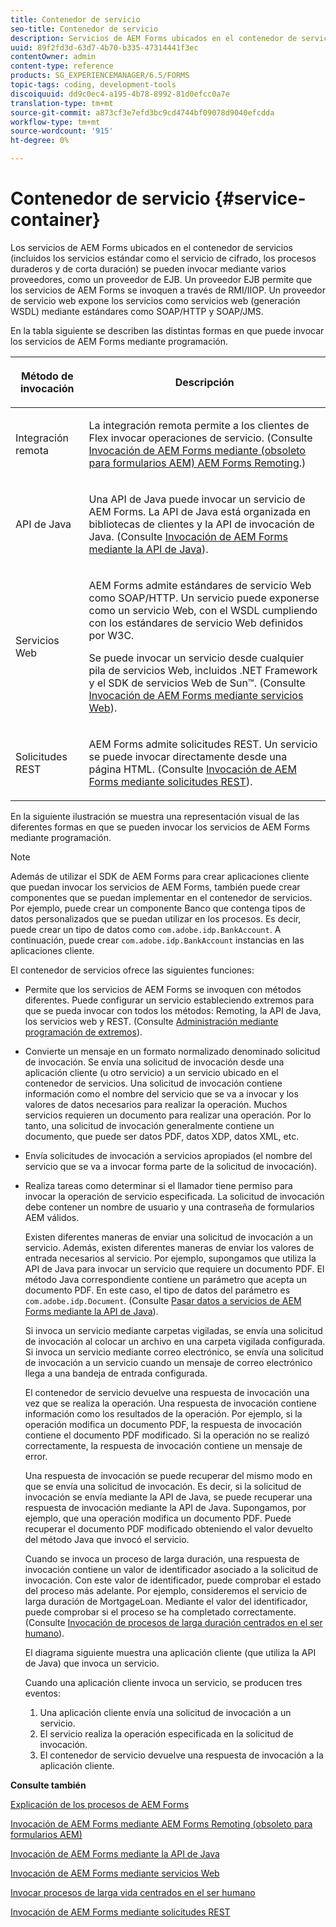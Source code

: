 ```yaml
---
title: Contenedor de servicio
seo-title: Contenedor de servicio
description: Servicios de AEM Forms ubicados en el contenedor de servicios
uuid: 89f2fd3d-63d7-4b70-b335-47314441f3ec
contentOwner: admin
content-type: reference
products: SG_EXPERIENCEMANAGER/6.5/FORMS
topic-tags: coding, development-tools
discoiquuid: dd9c0ec4-a195-4b78-8992-81d0efcc0a7e
translation-type: tm+mt
source-git-commit: a873cf3e7efd3bc9cd4744bf09078d9040efcdda
workflow-type: tm+mt
source-wordcount: '915'
ht-degree: 0%

---
```



# Contenedor de servicio {#service-container}

Los servicios de AEM Forms ubicados en el contenedor de servicios (incluidos los servicios estándar como el servicio de cifrado, los procesos duraderos y de corta duración) se pueden invocar mediante varios proveedores, como un proveedor de EJB. Un proveedor EJB permite que los servicios de AEM Forms se invoquen a través de RMI/IIOP. Un proveedor de servicio web expone los servicios como servicios web (generación WSDL) mediante estándares como SOAP/HTTP y SOAP/JMS.

En la tabla siguiente se describen las distintas formas en que puede invocar los servicios de AEM Forms mediante programación.

<table>
 <thead>
  <tr>
   <th><p>Método de invocación</p></th>
   <th><p>Descripción</p></th>
  </tr>
 </thead>
 <tbody>
  <tr>
   <td><p>Integración remota</p></td>
   <td><p>La integración remota permite a los clientes de Flex invocar operaciones de servicio. (Consulte <a href="/help/forms/developing/invoking-aem-forms-using-remoting.md#invoking-aem-forms-using-remoting">Invocación de AEM Forms mediante (obsoleto para formularios AEM) AEM Forms Remoting</a>.)</p></td>
  </tr>
  <tr>
   <td><p>API de Java</p></td>
   <td><p>Una API de Java puede invocar un servicio de AEM Forms. La API de Java está organizada en bibliotecas de clientes y la API de invocación de Java. (Consulte <a href="/help/forms/developing/invoking-aem-forms-using-java.md#invoking-aem-forms-using-the-java-api">Invocación de AEM Forms mediante la API de Java</a>).</p></td>
  </tr>
  <tr>
   <td><p>Servicios Web</p></td>
   <td><p>AEM Forms admite estándares de servicio Web como SOAP/HTTP. Un servicio puede exponerse como un servicio Web, con el WSDL cumpliendo con los estándares de servicio Web definidos por W3C.</p><p>Se puede invocar un servicio desde cualquier pila de servicios Web, incluidos .NET Framework y el SDK de servicios Web de Sun™. (Consulte <a href="/help/forms/developing/invoking-aem-forms-using-web.md#invoking-aem-forms-using-web-services">Invocación de AEM Forms mediante servicios Web</a>).</p></td>
  </tr>
  <tr>
   <td><p>Solicitudes REST</p></td>
   <td><p>AEM Forms admite solicitudes REST. Un servicio se puede invocar directamente desde una página HTML. (Consulte <a href="/help/forms/developing/invoking-aem-forms-using-rest.md#invoking-aem-forms-using-rest-requests">Invocación de AEM Forms mediante solicitudes REST</a>).</p></td>
  </tr>
 </tbody>
</table>

En la siguiente ilustración se muestra una representación visual de las diferentes formas en que se pueden invocar los servicios de AEM Forms mediante programación.

>[!NOTE]
>
>Además de utilizar el SDK de AEM Forms para crear aplicaciones cliente que puedan invocar los servicios de AEM Forms, también puede crear componentes que se puedan implementar en el contenedor de servicios. Por ejemplo, puede crear un componente Banco que contenga tipos de datos personalizados que se puedan utilizar en los procesos. Es decir, puede crear un tipo de datos como `com.adobe.idp.BankAccount`. A continuación, puede crear `com.adobe.idp.BankAccount` instancias en las aplicaciones cliente.

El contenedor de servicios ofrece las siguientes funciones:

* Permite que los servicios de AEM Forms se invoquen con métodos diferentes. Puede configurar un servicio estableciendo extremos para que se pueda invocar con todos los métodos: Remoting, la API de Java, los servicios web y REST. (Consulte [Administración mediante programación de extremos](/help/forms/developing/programmatically-endpoints.md#programmatically-managing-endpoints)).
* Convierte un mensaje en un formato normalizado denominado solicitud de invocación. Se envía una solicitud de invocación desde una aplicación cliente (u otro servicio) a un servicio ubicado en el contenedor de servicios. Una solicitud de invocación contiene información como el nombre del servicio que se va a invocar y los valores de datos necesarios para realizar la operación. Muchos servicios requieren un documento para realizar una operación. Por lo tanto, una solicitud de invocación generalmente contiene un documento, que puede ser datos PDF, datos XDP, datos XML, etc.
* Envía solicitudes de invocación a servicios apropiados (el nombre del servicio que se va a invocar forma parte de la solicitud de invocación).
* Realiza tareas como determinar si el llamador tiene permiso para invocar la operación de servicio especificada. La solicitud de invocación debe contener un nombre de usuario y una contraseña de formularios AEM válidos.

   Existen diferentes maneras de enviar una solicitud de invocación a un servicio. Además, existen diferentes maneras de enviar los valores de entrada necesarios al servicio. Por ejemplo, supongamos que utiliza la API de Java para invocar un servicio que requiere un documento PDF. El método Java correspondiente contiene un parámetro que acepta un documento PDF. En este caso, el tipo de datos del parámetro es `com.adobe.idp.Document`. (Consulte [Pasar datos a servicios de AEM Forms mediante la API de Java](/help/forms/developing/invoking-aem-forms-using-java.md#passing-data-to-aem-forms-services-using-the-java-api)).

   Si invoca un servicio mediante carpetas vigiladas, se envía una solicitud de invocación al colocar un archivo en una carpeta vigilada configurada. Si invoca un servicio mediante correo electrónico, se envía una solicitud de invocación a un servicio cuando un mensaje de correo electrónico llega a una bandeja de entrada configurada.

   El contenedor de servicio devuelve una respuesta de invocación una vez que se realiza la operación. Una respuesta de invocación contiene información como los resultados de la operación. Por ejemplo, si la operación modifica un documento PDF, la respuesta de invocación contiene el documento PDF modificado. Si la operación no se realizó correctamente, la respuesta de invocación contiene un mensaje de error.

   Una respuesta de invocación se puede recuperar del mismo modo en que se envía una solicitud de invocación. Es decir, si la solicitud de invocación se envía mediante la API de Java, se puede recuperar una respuesta de invocación mediante la API de Java. Supongamos, por ejemplo, que una operación modifica un documento PDF. Puede recuperar el documento PDF modificado obteniendo el valor devuelto del método Java que invocó el servicio.

   Cuando se invoca un proceso de larga duración, una respuesta de invocación contiene un valor de identificador asociado a la solicitud de invocación. Con este valor de identificador, puede comprobar el estado del proceso más adelante. Por ejemplo, consideremos el servicio de larga duración de MortgageLoan. Mediante el valor del identificador, puede comprobar si el proceso se ha completado correctamente. (Consulte [Invocación de procesos de larga duración centrados en el ser humano](/help/forms/developing/invoking-human-centric-long-lived.md#invoking-human-centric-long-lived-processes)).

   El diagrama siguiente muestra una aplicación cliente (que utiliza la API de Java) que invoca un servicio.

   Cuando una aplicación cliente invoca un servicio, se producen tres eventos:

   1. Una aplicación cliente envía una solicitud de invocación a un servicio.
   1. El servicio realiza la operación especificada en la solicitud de invocación.
   1. El contenedor de servicio devuelve una respuesta de invocación a la aplicación cliente.

**Consulte también**

[Explicación de los procesos de AEM Forms](/help/forms/developing/aem-forms-processes.md#understanding-aem-forms-processes)

[Invocación de AEM Forms mediante AEM Forms Remoting (obsoleto para formularios AEM)](/help/forms/developing/invoking-aem-forms-using-remoting.md#invoking-aem-forms-using-remoting)

[Invocación de AEM Forms mediante la API de Java](/help/forms/developing/invoking-aem-forms-using-java.md#invoking-aem-forms-using-the-java-api)

[Invocación de AEM Forms mediante servicios Web](/help/forms/developing/invoking-aem-forms-using-web.md#invoking-aem-forms-using-web-services)

[Invocar procesos de larga vida centrados en el ser humano](/help/forms/developing/invoking-human-centric-long-lived.md#invoking-human-centric-long-lived-processes)

[Invocación de AEM Forms mediante solicitudes REST](/help/forms/developing/invoking-aem-forms-using-rest.md#invoking-aem-forms-using-rest-requests)
